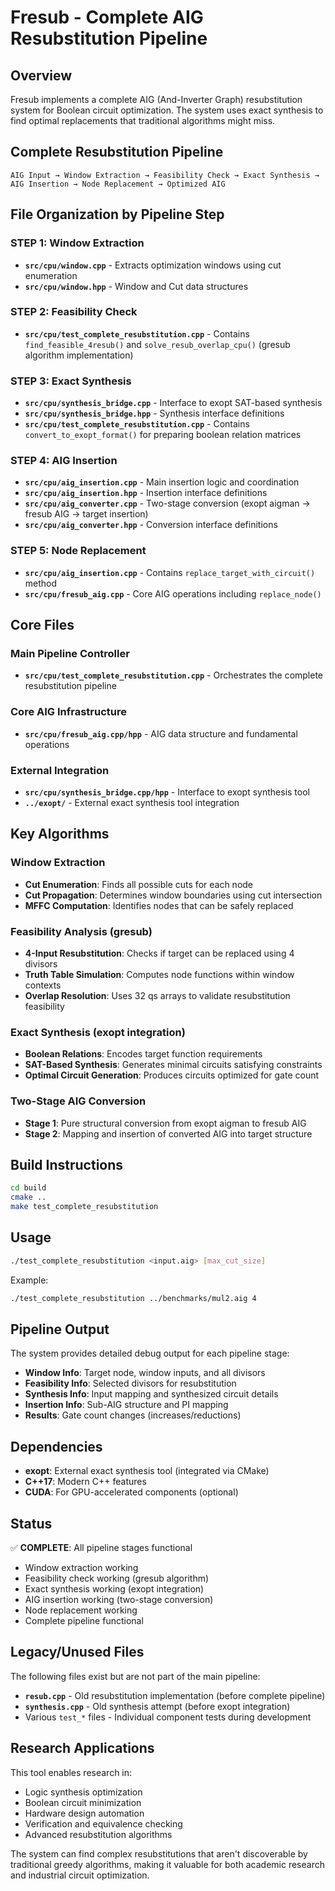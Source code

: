 # Fresub - Complete AIG Resubstitution Pipeline

## Overview

Fresub implements a complete AIG (And-Inverter Graph) resubstitution system for Boolean circuit optimization. The system uses exact synthesis to find optimal replacements that traditional algorithms might miss.

## Complete Resubstitution Pipeline

```
AIG Input → Window Extraction → Feasibility Check → Exact Synthesis → AIG Insertion → Node Replacement → Optimized AIG
```

## File Organization by Pipeline Step

### STEP 1: Window Extraction
- **`src/cpu/window.cpp`** - Extracts optimization windows using cut enumeration
- **`src/cpu/window.hpp`** - Window and Cut data structures

### STEP 2: Feasibility Check
- **`src/cpu/test_complete_resubstitution.cpp`** - Contains `find_feasible_4resub()` and `solve_resub_overlap_cpu()` (gresub algorithm implementation)

### STEP 3: Exact Synthesis
- **`src/cpu/synthesis_bridge.cpp`** - Interface to exopt SAT-based synthesis
- **`src/cpu/synthesis_bridge.hpp`** - Synthesis interface definitions
- **`src/cpu/test_complete_resubstitution.cpp`** - Contains `convert_to_exopt_format()` for preparing boolean relation matrices

### STEP 4: AIG Insertion
- **`src/cpu/aig_insertion.cpp`** - Main insertion logic and coordination
- **`src/cpu/aig_insertion.hpp`** - Insertion interface definitions
- **`src/cpu/aig_converter.cpp`** - Two-stage conversion (exopt aigman → fresub AIG → target insertion)
- **`src/cpu/aig_converter.hpp`** - Conversion interface definitions

### STEP 5: Node Replacement
- **`src/cpu/aig_insertion.cpp`** - Contains `replace_target_with_circuit()` method
- **`src/cpu/fresub_aig.cpp`** - Core AIG operations including `replace_node()`

## Core Files

### Main Pipeline Controller
- **`src/cpu/test_complete_resubstitution.cpp`** - Orchestrates the complete resubstitution pipeline

### Core AIG Infrastructure
- **`src/cpu/fresub_aig.cpp/hpp`** - AIG data structure and fundamental operations

### External Integration
- **`src/cpu/synthesis_bridge.cpp/hpp`** - Interface to exopt synthesis tool
- **`../exopt/`** - External exact synthesis tool integration

## Key Algorithms

### Window Extraction
- **Cut Enumeration**: Finds all possible cuts for each node
- **Cut Propagation**: Determines window boundaries using cut intersection
- **MFFC Computation**: Identifies nodes that can be safely replaced

### Feasibility Analysis (gresub)
- **4-Input Resubstitution**: Checks if target can be replaced using 4 divisors
- **Truth Table Simulation**: Computes node functions within window contexts  
- **Overlap Resolution**: Uses 32 qs arrays to validate resubstitution feasibility

### Exact Synthesis (exopt integration)
- **Boolean Relations**: Encodes target function requirements
- **SAT-Based Synthesis**: Generates minimal circuits satisfying constraints
- **Optimal Circuit Generation**: Produces circuits optimized for gate count

### Two-Stage AIG Conversion
- **Stage 1**: Pure structural conversion from exopt aigman to fresub AIG
- **Stage 2**: Mapping and insertion of converted AIG into target structure

## Build Instructions

```bash
cd build
cmake ..
make test_complete_resubstitution
```

## Usage

```bash
./test_complete_resubstitution <input.aig> [max_cut_size]
```

Example:
```bash
./test_complete_resubstitution ../benchmarks/mul2.aig 4
```

## Pipeline Output

The system provides detailed debug output for each pipeline stage:

- **Window Info**: Target node, window inputs, and all divisors
- **Feasibility Info**: Selected divisors for resubstitution
- **Synthesis Info**: Input mapping and synthesized circuit details
- **Insertion Info**: Sub-AIG structure and PI mapping
- **Results**: Gate count changes (increases/reductions)

## Dependencies

- **exopt**: External exact synthesis tool (integrated via CMake)
- **C++17**: Modern C++ features
- **CUDA**: For GPU-accelerated components (optional)

## Status

✅ **COMPLETE**: All pipeline stages functional
- Window extraction working
- Feasibility check working (gresub algorithm)
- Exact synthesis working (exopt integration) 
- AIG insertion working (two-stage conversion)
- Node replacement working
- Complete pipeline functional

## Legacy/Unused Files

The following files exist but are not part of the main pipeline:
- **`resub.cpp`** - Old resubstitution implementation (before complete pipeline)
- **`synthesis.cpp`** - Old synthesis attempt (before exopt integration)
- Various `test_*` files - Individual component tests during development

## Research Applications

This tool enables research in:
- Logic synthesis optimization
- Boolean circuit minimization
- Hardware design automation
- Verification and equivalence checking
- Advanced resubstitution algorithms

The system can find complex resubstitutions that aren't discoverable by traditional greedy algorithms, making it valuable for both academic research and industrial circuit optimization.